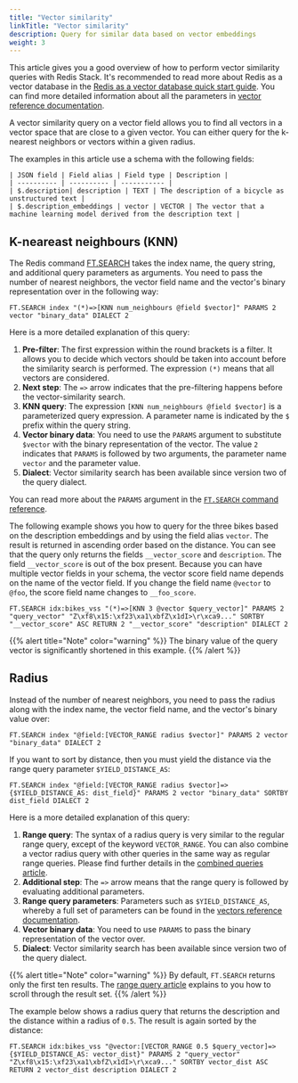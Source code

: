 ```yaml
---
title: "Vector similarity"
linkTitle: "Vector similarity"
description: Query for similar data based on vector embeddings
weight: 3
---
```


This article gives you a good overview of how to perform vector similarity queries with Redis Stack. It's recommended to read more about Redis as a vector database in the [Redis as a vector database quick start guide](/docs/get-started/vector-database/). You can find more detailed information about all the parameters in [vector reference documentation](/docs/interact/search-and-query/advanced-concepts/vectors/).

A vector similarity query on a vector field allows you to find all vectors in a vector space that are close to a given vector. You can either query for the k-nearest neighbors or vectors within a given radius.

The examples in this article use a schema with the following fields:

```
| JSON field | Field alias | Field type | Description |
| ---------- | ---------- | ----------- |
| $.description| description | TEXT | The description of a bicycle as unstructured text |
| $.description_embeddings | vector | VECTOR | The vector that a machine learning model derived from the description text | 
```


## K-neareast neighbours (KNN)

The Redis command [FT.SEARCH](commands/ft.search/) takes the index name, the query string, and additional query parameters as arguments. You need to pass the number of nearest neighbors, the vector field name and the vector's binary representation over in the following way:

```
FT.SEARCH index "(*)=>[KNN num_neighbours @field $vector]" PARAMS 2 vector "binary_data" DIALECT 2
```

Here is a more detailed explanation of this query:

1. **Pre-filter**: The first expression within the round brackets is a filter. It allows you to decide which vectors should be taken into account before the similarity search is performed. The expression `(*)` means that all vectors are considered.
2. **Next step**: The `=>` arrow indicates that the pre-filtering happens before the vector-similarity search.
3. **KNN query**: The expression `[KNN num_neighbours @field $vector]` is a parameterized query expression. A parameter name is indicated by the `$` prefix within the query string.
4. **Vector binary data**: You need to use the `PARAMS` argument to substitute `$vector` with the binary representation of the vector. The value `2` indicates that `PARAMS` is followed by two arguments, the parameter name `vector` and the parameter value.
5. **Dialect**: Vector similarity search has been available since version two of the query dialect.

You can read more about the `PARAMS` argument in the [`FT.SEARCH` command reference](/commands/ft.search/).

The following example shows you how to query for the three bikes based on the description embeddings and by using the field alias `vector`. The result is returned in ascending order based on the distance. You can see that the query only returns the fields `__vector_score` and `description`. The field `__vector_score` is out of the box present. Because you can have multiple vector fields in your schema, the vector score field name depends on the name of the vector field. If you change the field name `@vector` to `@foo`, the score field name changes to `__foo_score`.

```
FT.SEARCH idx:bikes_vss "(*)=>[KNN 3 @vector $query_vector]" PARAMS 2 "query_vector" "Z\xf8\x15:\xf23\xa1\xbfZ\x1dI>\r\xca9..." SORTBY "__vector_score" ASC RETURN 2 "__vector_score" "description" DIALECT 2
```

<!-- Python query>
query = (
    Query('(*)=>[KNN 3 @vector $query_vector]')
     .sort_by('__vector_score')
     .return_fields('__vector_score', 'description')
     .dialect(2)
)
</!-->

{{% alert title="Note" color="warning" %}}
The binary value of the query vector is significantly shortened in this example.
{{% /alert  %}}


## Radius

Instead of the number of nearest neighbors, you need to pass the radius along with the index name, the vector field name, and the vector's binary value over:

```
FT.SEARCH index "@field:[VECTOR_RANGE radius $vector]" PARAMS 2 vector "binary_data" DIALECT 2
```

If you want to sort by distance, then you must yield the distance via the range query parameter `$YIELD_DISTANCE_AS`:

```
FT.SEARCH index "@field:[VECTOR_RANGE radius $vector]=>{$YIELD_DISTANCE_AS: dist_field}" PARAMS 2 vector "binary_data" SORTBY dist_field DIALECT 2
```

Here is a more detailed explanation of this query:

1. **Range query**: The syntax of a radius query is very similar to the regular range query, except of the keyword `VECTOR_RANGE`. You can also combine a vector radius query with other queries in the same way as regular range queries.  Please find further details in the [combined queries article](/docs/query/combined).
2. **Additional step**: The `=>` arrow means that the range query is followed by evaluating additional parameters.
3. **Range query parameters**: Parameters such as `$YIELD_DISTANCE_AS`, whereby a full set of parameters can be found in the [vectors reference documentation](/docs/interact/search-and-query/advanced-concepts/vectors/).
4. **Vector binary data**: You need to use `PARAMS` to pass the binary representation of the vector over.
5. **Dialect**: Vector similarity search has been available since version two of the query dialect.


{{% alert title="Note" color="warning" %}}
By default, `FT.SEARCH` returns only the first ten results. The [range query article](/docs/interact/search-and-query/query/range) explains to you how to scroll through the result set.
{{% /alert  %}}

The example below shows a radius query that returns the description and the distance within a radius of `0.5`. The result is again sorted by the distance:

```
FT.SEARCH idx:bikes_vss "@vector:[VECTOR_RANGE 0.5 $query_vector]=>{$YIELD_DISTANCE_AS: vector_dist}" PARAMS 2 "query_vector" "Z\xf8\x15:\xf23\xa1\xbfZ\x1dI>\r\xca9..." SORTBY vector_dist ASC RETURN 2 vector_dist description DIALECT 2
```

<!-- Python query>
query = (
    Query('@vector:[VECTOR_RANGE 0.5 $query_vector]=>{$YIELD_DISTANCE_AS: vector_dist}')
     .sort_by('vector_dist')
     .return_fields('vector_dist', 'description')
     .dialect(2)
)
</!-->